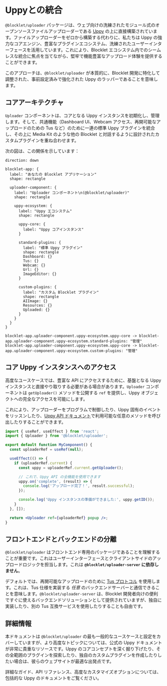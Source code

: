 # Uppyとの統合

`@blocklet/uploader` パッケージは、ウェブ向けの洗練されたモジュール式のオープンソースファイルアップローダーである [Uppy](https://uppy.io/) の上に直接構築されています。ファイルアップローダーをゼロから構築する代わりに、私たちは Uppy の強力なコアエンジン、豊富なプラグインエコシステム、洗練されたユーザーインターフェースを活用しています。これにより、Blocklet エコシステム内でのシームレスな統合に焦点を当てながら、堅牢で機能豊富なアップロード体験を提供することができます。

このアプローチは、`@blocklet/uploader` が本質的に、Blocklet 開発に特化して調整された、事前設定済みで強化された Uppy のラッパーであることを意味します。

## コアアーキテクチャ

`Uploader` コンポーネントは、コアとなる Uppy インスタンスを初期化し、管理します。そして、共通機能（Dashboard UI、Webcam アクセス、再開可能なアップロードのための Tus など）のために一連の標準 Uppy プラグインを統合し、その上に Media Kit のような他の Blocklet と対話するように設計されたカスタムプラグインを重ね合わせます。

次の図は、この関係を示しています：

```d2
direction: down

blocklet-app: {
  label: "あなたの Blocklet アプリケーション"
  shape: rectangle

  uploader-component: {
    label: "Uploader コンポーネント\n(@blocklet/uploader)"
    shape: rectangle

    uppy-ecosystem: {
      label: "Uppy エコシステム"
      shape: rectangle

      uppy-core: {
        label: "Uppy コアインスタンス"
      }

      standard-plugins: {
        label: "標準 Uppy プラグイン"
        shape: rectangle
        Dashboard: {}
        Tus: {}
        Webcam: {}
        Url: {}
        ImageEditor: {}
      }

      custom-plugins: {
        label: "カスタム Blocklet プラグイン"
        shape: rectangle
        AIImage: {}
        Resources: {}
        Uploaded: {}
      }
    }
  }
}

blocklet-app.uploader-component.uppy-ecosystem.uppy-core -> blocklet-app.uploader-component.uppy-ecosystem.standard-plugins: "管理"
blocklet-app.uploader-component.uppy-ecosystem.uppy-core -> blocklet-app.uploader-component.uppy-ecosystem.custom-plugins: "管理"
```

## コア Uppy インスタンスへのアクセス

高度なユースケースでは、豊富な API にアクセスするために、基盤となる Uppy インスタンスと直接やり取りする必要がある場合があります。`Uploader` コンポーネントは `getUploader()` メソッドを公開する `ref` を提供し、Uppy オブジェクトへの完全なアクセスを可能にします。

これにより、アップローダーをプログラムで制御したり、Uppy 固有のイベントをリッスンしたり、[Uppy API ドキュメント](https://uppy.io/docs/uppy/)で利用可能な任意のメソッドを呼び出したりすることができます。

```jsx Uploader インスタンスへのアクセス icon=logos:react
import { useRef, useEffect } from 'react';
import { Uploader } from '@blocklet/uploader';

export default function MyComponent() {
  const uploaderRef = useRef(null);

  useEffect(() => {
    if (uploaderRef.current) {
      const uppy = uploaderRef.current.getUploader();

      // これで、Uppy API の全機能を使用できます
      uppy.on('complete', (result) => {
        console.log('アップロード完了！', result.successful);
      });

      console.log('Uppy インスタンスの準備ができました:', uppy.getID());
    }
  }, []);

  return <Uploader ref={uploaderRef} popup />;
}
```

## フロントエンドとバックエンドの分離

`@blocklet/uploader` はフロントエンド専用のパッケージであることを理解することが重要です。これはユーザーインターフェースとクライアントサイドのアップロードロジックを担当します。これは **`@blocklet/uploader-server` に依存しません**。

デフォルトでは、再開可能なアップロードのために [Tus プロトコル](https://tus.io/) を使用します。これは、Tus 仕様を実装する *任意* のバックエンドサーバーと通信できることを意味します。`@blocklet/uploader-server` は、Blocklet 開発者向けの便利ですぐに使えるバックエンドソリューションとして提供されていますが、独自に実装したり、別の Tus 互換サービスを使用したりすることも自由です。

## 詳細情報

本ドキュメントは `@blocklet/uploader` の最も一般的なユースケースと設定をカバーしていますが、より高度なトピックについては、公式の Uppy ドキュメントが非常に貴重なリソースです。Uppy のコアコンセプトを深く掘り下げたり、その全範囲のプラグインを探索したり、独自のカスタムプラグインを作成したりしたい場合は、彼らのウェブサイトが最適な出発点です。

<x-card data-title="Uppy 公式ドキュメント" data-icon="lucide:book-open" data-href="https://uppy.io/docs/quick-start/" data-cta="Uppy.io にアクセス">
  詳細なガイド、API リファレンス、高度なカスタマイズオプションについては、包括的な Uppy のドキュメントをご覧ください。
</x-card>